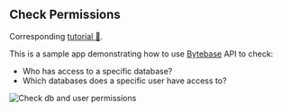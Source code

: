 ## Check Permissions

Corresponding [tutorial 🔗](https://www.bytebase.com/docs/tutorials/api-user-database-permission/).

This is a sample app demonstrating how to use [Bytebase](https://github.com/bytebase/bytebase) API to check:

- Who has access to a specific database?
- Which databases does a specific user have access to?

![Check db and user permissions](./docs/permission-911.gif)